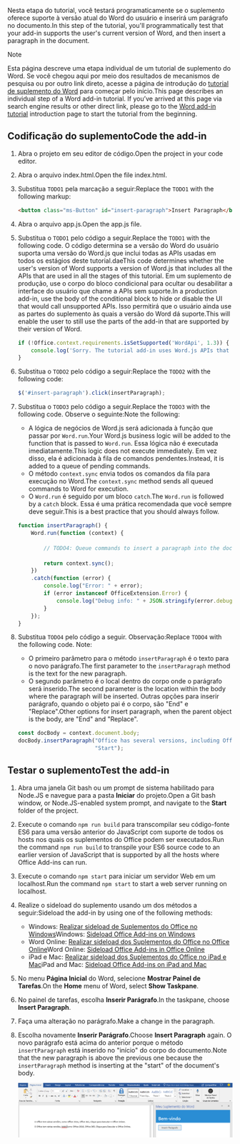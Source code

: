<span data-ttu-id="a4f09-101">Nesta etapa do tutorial, você testará programaticamente se o suplemento oferece suporte à versão atual do Word do usuário e inserirá um parágrafo no documento.</span><span class="sxs-lookup"><span data-stu-id="a4f09-101">In this step of the tutorial, you'll programmatically test that your add-in supports the user's current version of Word, and then insert a paragraph in the document.</span></span>

> [!NOTE]
> <span data-ttu-id="a4f09-p101">Esta página descreve uma etapa individual de um tutorial de suplemento do Word. Se você chegou aqui por meio dos resultados de mecanismos de pesquisa ou por outro link direto, acesse a página de introdução do [tutorial de suplemento do Word](../tutorials/word-tutorial.yml) para começar pelo início.</span><span class="sxs-lookup"><span data-stu-id="a4f09-p101">This page describes an individual step of a Word add-in tutorial. If you’ve arrived at this page via search engine results or other direct link, please go to the [Word add-in tutorial](../tutorials/word-tutorial.yml) introduction page to start the tutorial from the beginning.</span></span>

## <a name="code-the-add-in"></a><span data-ttu-id="a4f09-104">Codificação do suplemento</span><span class="sxs-lookup"><span data-stu-id="a4f09-104">Code the add-in</span></span>

1. <span data-ttu-id="a4f09-105">Abra o projeto em seu editor de código.</span><span class="sxs-lookup"><span data-stu-id="a4f09-105">Open the project in your code editor.</span></span> 
2. <span data-ttu-id="a4f09-106">Abra o arquivo index.html.</span><span class="sxs-lookup"><span data-stu-id="a4f09-106">Open the file index.html.</span></span>
3. <span data-ttu-id="a4f09-107">Substitua `TODO1` pela marcação a seguir:</span><span class="sxs-lookup"><span data-stu-id="a4f09-107">Replace the `TODO1` with the following markup:</span></span>

    ```html
    <button class="ms-Button" id="insert-paragraph">Insert Paragraph</button>
    ```

4. <span data-ttu-id="a4f09-108">Abra o arquivo app.js.</span><span class="sxs-lookup"><span data-stu-id="a4f09-108">Open the app.js file.</span></span>
5. <span data-ttu-id="a4f09-109">Substitua o `TODO1` pelo código a seguir.</span><span class="sxs-lookup"><span data-stu-id="a4f09-109">Replace the `TODO1` with the following code.</span></span> <span data-ttu-id="a4f09-110">O código determina se a versão do Word do usuário suporta uma versão do Word.js que inclui todas as APIs usadas em todos os estágios deste tutorial.dae</span><span class="sxs-lookup"><span data-stu-id="a4f09-110">This code determines whether the user's version of Word supports a version of Word.js that includes all the APIs that are used in all the stages of this tutorial.</span></span> <span data-ttu-id="a4f09-111">Em um suplemento de produção, use o corpo do bloco condicional para ocultar ou desabilitar a interface do usuário que chame a APIs sem suporte.</span><span class="sxs-lookup"><span data-stu-id="a4f09-111">In a production add-in, use the body of the conditional block to hide or disable the UI that would call unsupported APIs.</span></span> <span data-ttu-id="a4f09-112">Isso permitirá que o usuário ainda use as partes do suplemento às quais a versão do Word dá suporte.</span><span class="sxs-lookup"><span data-stu-id="a4f09-112">This will enable the user to still use the parts of the add-in that are supported by their version of Word.</span></span>

    ```js
    if (!Office.context.requirements.isSetSupported('WordApi', 1.3)) {
        console.log('Sorry. The tutorial add-in uses Word.js APIs that are not available in your version of Office.');
    } 
    ```

6. <span data-ttu-id="a4f09-113">Substitua o `TODO2` pelo código a seguir:</span><span class="sxs-lookup"><span data-stu-id="a4f09-113">Replace the `TODO2` with the following code:</span></span>

    ```js
    $('#insert-paragraph').click(insertParagraph);
    ```

7. <span data-ttu-id="a4f09-114">Substitua o `TODO3` pelo código a seguir.</span><span class="sxs-lookup"><span data-stu-id="a4f09-114">Replace the `TODO3` with the following code.</span></span> <span data-ttu-id="a4f09-115">Observe o seguinte:</span><span class="sxs-lookup"><span data-stu-id="a4f09-115">Note the following:</span></span>
   - <span data-ttu-id="a4f09-116">A lógica de negócios de Word.js será adicionada à função que passar por `Word.run`.</span><span class="sxs-lookup"><span data-stu-id="a4f09-116">Your Word.js business logic will be added to the function that is passed to `Word.run`.</span></span> <span data-ttu-id="a4f09-117">Essa lógica não é executada imediatamente.</span><span class="sxs-lookup"><span data-stu-id="a4f09-117">This logic does not execute immediately.</span></span> <span data-ttu-id="a4f09-118">Em vez disso, ela é adicionada à fila de comandos pendentes.</span><span class="sxs-lookup"><span data-stu-id="a4f09-118">Instead, it is added to a queue of pending commands.</span></span>
   - <span data-ttu-id="a4f09-119">O método `context.sync` envia todos os comandos da fila para execução no Word.</span><span class="sxs-lookup"><span data-stu-id="a4f09-119">The `context.sync` method sends all queued commands to Word for execution.</span></span>
   - <span data-ttu-id="a4f09-120">O `Word.run` é seguido por um bloco `catch`.</span><span class="sxs-lookup"><span data-stu-id="a4f09-120">The `Word.run` is followed by a `catch` block.</span></span> <span data-ttu-id="a4f09-121">Essa é uma prática recomendada que você sempre deve seguir.</span><span class="sxs-lookup"><span data-stu-id="a4f09-121">This is a best practice that you should always follow.</span></span> 

    ```js
    function insertParagraph() {
        Word.run(function (context) {
            
            // TODO4: Queue commands to insert a paragraph into the document.

            return context.sync();
        })
        .catch(function (error) {
            console.log("Error: " + error);
            if (error instanceof OfficeExtension.Error) {
                console.log("Debug info: " + JSON.stringify(error.debugInfo));
            }
        });
    }
    ``` 

8. <span data-ttu-id="a4f09-p106">Substitua `TODO4` pelo código a seguir. Observação:</span><span class="sxs-lookup"><span data-stu-id="a4f09-p106">Replace `TODO4` with the following code. Note:</span></span>
   - <span data-ttu-id="a4f09-124">O primeiro parâmetro para o método `insertParagraph` é o texto para o novo parágrafo.</span><span class="sxs-lookup"><span data-stu-id="a4f09-124">The first parameter to the `insertParagraph` method is the text for the new paragraph.</span></span>
   - <span data-ttu-id="a4f09-125">O segundo parâmetro é o local dentro do corpo onde o parágrafo será inserido.</span><span class="sxs-lookup"><span data-stu-id="a4f09-125">The second parameter is the location within the body where the paragraph will be inserted.</span></span> <span data-ttu-id="a4f09-126">Outras opções para inserir parágrafo, quando o objeto pai é o corpo, são "End" e "Replace".</span><span class="sxs-lookup"><span data-stu-id="a4f09-126">Other options for insert paragraph, when the parent object is the body, are "End" and "Replace".</span></span> 

    ```js
    const docBody = context.document.body;
    docBody.insertParagraph("Office has several versions, including Office 2016, Office 365 Click-to-Run, and Office Online.",
                            "Start");   
    ``` 

## <a name="test-the-add-in"></a><span data-ttu-id="a4f09-127">Testar o suplemento</span><span class="sxs-lookup"><span data-stu-id="a4f09-127">Test the add-in</span></span>

1. <span data-ttu-id="a4f09-128">Abra uma janela Git bash ou um prompt de sistema habilitado para Node.JS e navegue para a pasta **Iniciar** do projeto.</span><span class="sxs-lookup"><span data-stu-id="a4f09-128">Open a Git bash window, or Node.JS-enabled system prompt, and navigate to the **Start** folder of the project.</span></span>
2. <span data-ttu-id="a4f09-129">Execute o comando `npm run build` para transcompilar seu código-fonte ES6 para uma versão anterior do JavaScript com suporte de todos os hosts nos quais os suplementos do Office podem ser executados.</span><span class="sxs-lookup"><span data-stu-id="a4f09-129">Run the command `npm run build` to transpile your ES6 source code to an earlier version of JavaScript that is supported by all the hosts where Office Add-ins can run.</span></span>
3. <span data-ttu-id="a4f09-130">Execute o comando `npm start` para iniciar um servidor Web em um localhost.</span><span class="sxs-lookup"><span data-stu-id="a4f09-130">Run the command `npm start` to start a web server running on localhost.</span></span>   
4. <span data-ttu-id="a4f09-131">Realize o sideload do suplemento usando um dos métodos a seguir:</span><span class="sxs-lookup"><span data-stu-id="a4f09-131">Sideload the add-in by using one of the following methods:</span></span>
    - <span data-ttu-id="a4f09-132">Windows: [Realizar sideload de Suplementos do Office no Windows](../testing/create-a-network-shared-folder-catalog-for-task-pane-and-content-add-ins.md)</span><span class="sxs-lookup"><span data-stu-id="a4f09-132">Windows: [Sideload Office Add-ins on Windows](../testing/create-a-network-shared-folder-catalog-for-task-pane-and-content-add-ins.md)</span></span>
    - <span data-ttu-id="a4f09-133">Word Online: [Realizar sideload dos Suplementos do Office no Office Online](../testing/sideload-office-add-ins-for-testing.md#sideload-an-office-add-in-on-office-online)</span><span class="sxs-lookup"><span data-stu-id="a4f09-133">Word Online: [Sideload Office Add-ins in Office Online](../testing/sideload-office-add-ins-for-testing.md#sideload-an-office-add-in-on-office-online)</span></span>
    - <span data-ttu-id="a4f09-134">iPad e Mac: [Realizar sideload dos Suplementos do Office no iPad e Mac](../testing/sideload-an-office-add-in-on-ipad-and-mac.md)</span><span class="sxs-lookup"><span data-stu-id="a4f09-134">iPad and Mac: [Sideload Office Add-ins on iPad and Mac](../testing/sideload-an-office-add-in-on-ipad-and-mac.md)</span></span>
5. <span data-ttu-id="a4f09-135">No menu **Página Inicial** do Word, selecione **Mostrar Painel de Tarefas**.</span><span class="sxs-lookup"><span data-stu-id="a4f09-135">On the **Home** menu of Word, select **Show Taskpane**.</span></span>
6. <span data-ttu-id="a4f09-136">No painel de tarefas, escolha **Inserir Parágrafo**.</span><span class="sxs-lookup"><span data-stu-id="a4f09-136">In the taskpane, choose **Insert Paragraph**.</span></span>
7. <span data-ttu-id="a4f09-137">Faça uma alteração no parágrafo.</span><span class="sxs-lookup"><span data-stu-id="a4f09-137">Make a change in the paragraph.</span></span> 
8. <span data-ttu-id="a4f09-138">Escolha novamente **Inserir Parágrafo**.</span><span class="sxs-lookup"><span data-stu-id="a4f09-138">Choose **Insert Paragraph** again.</span></span> <span data-ttu-id="a4f09-139">O novo parágrafo está acima do anterior porque o método `insertParagraph` está inserido no "início" do corpo do documento.</span><span class="sxs-lookup"><span data-stu-id="a4f09-139">Note that the new paragraph is above the previous one because the `insertParagraph` method is inserting at the "start" of the document's body.</span></span>

    ![Tutorial do Word: Inserir Parágrafo](../images/word-tutorial-insert-paragraph.png)
